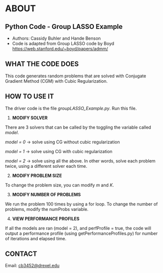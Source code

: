 # ABOUT
## Python Code - Group LASSO Example

- Authors: Cassidy Buhler and Hande Benson
- Code is adapted from Group LASSO code by Boyd https://web.stanford.edu/~boyd/papers/admm/

## WHAT THE CODE DOES 

This code generates random problems that are solved with Conjugate Gradient Method (CGM) with Cubic Regularization.

## HOW TO USE IT

The driver code is the file *groupLASSO_Example.py*. Run this file. 

1. **MODIFY SOLVER**

There are 3 solvers that can be called by the toggling the variable called *model*. 

*model = 0* -> solve using CG without cubic regularization 

*model = 1* -> solve using CG with cubic regularization 

*model = 2* -> solve using all the above. In other words, solve each problem twice, using a different solver each time. 


2. **MODIFY PROBLEM SIZE**

To change the problem size, you can modify *m* and *K*. 

3. **MODIFY NUMBER OF PROBLEMS**

We run the problem 100 times by using a for loop. To change the number of problems, modify the numProbs variable. 

4. **VIEW PERFORMANCE PROFILES**

If all the models are ran (model = 2), and perfProfile = true, the code will output a performance profile (using getPerformanceProfiles.py) for number of iterations and elapsed time. 


## CONTACT 

Email: cb3452@drexel.edu 
